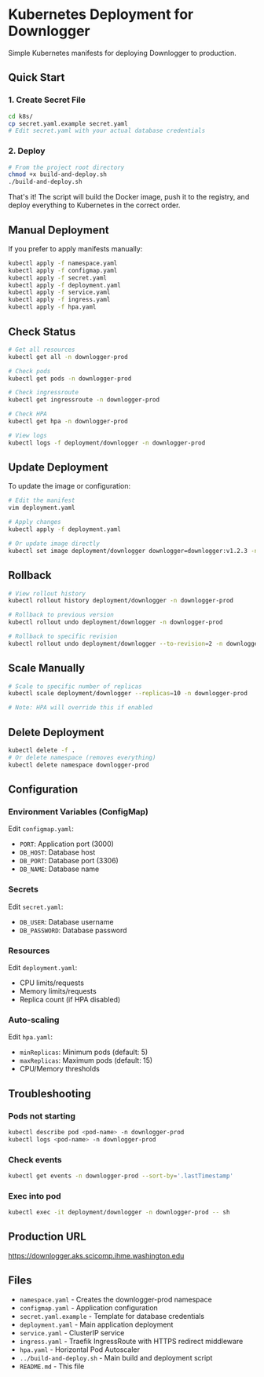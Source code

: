 # Kubernetes Deployment for Downlogger

Simple Kubernetes manifests for deploying Downlogger to production.

## Quick Start

### 1. Create Secret File

```bash
cd k8s/
cp secret.yaml.example secret.yaml
# Edit secret.yaml with your actual database credentials
```

### 2. Deploy

```bash
# From the project root directory
chmod +x build-and-deploy.sh
./build-and-deploy.sh
```

That's it! The script will build the Docker image, push it to the registry, and deploy everything to Kubernetes in the correct order.

## Manual Deployment

If you prefer to apply manifests manually:

```bash
kubectl apply -f namespace.yaml
kubectl apply -f configmap.yaml
kubectl apply -f secret.yaml
kubectl apply -f deployment.yaml
kubectl apply -f service.yaml
kubectl apply -f ingress.yaml
kubectl apply -f hpa.yaml
```

## Check Status

```bash
# Get all resources
kubectl get all -n downlogger-prod

# Check pods
kubectl get pods -n downlogger-prod

# Check ingressroute
kubectl get ingressroute -n downlogger-prod

# Check HPA
kubectl get hpa -n downlogger-prod

# View logs
kubectl logs -f deployment/downlogger -n downlogger-prod
```

## Update Deployment

To update the image or configuration:

```bash
# Edit the manifest
vim deployment.yaml

# Apply changes
kubectl apply -f deployment.yaml

# Or update image directly
kubectl set image deployment/downlogger downlogger=downlogger:v1.2.3 -n downlogger-prod
```

## Rollback

```bash
# View rollout history
kubectl rollout history deployment/downlogger -n downlogger-prod

# Rollback to previous version
kubectl rollout undo deployment/downlogger -n downlogger-prod

# Rollback to specific revision
kubectl rollout undo deployment/downlogger --to-revision=2 -n downlogger-prod
```

## Scale Manually

```bash
# Scale to specific number of replicas
kubectl scale deployment/downlogger --replicas=10 -n downlogger-prod

# Note: HPA will override this if enabled
```

## Delete Deployment

```bash
kubectl delete -f .
# Or delete namespace (removes everything)
kubectl delete namespace downlogger-prod
```

## Configuration

### Environment Variables (ConfigMap)
Edit `configmap.yaml`:
- `PORT`: Application port (3000)
- `DB_HOST`: Database host
- `DB_PORT`: Database port (3306)
- `DB_NAME`: Database name

### Secrets
Edit `secret.yaml`:
- `DB_USER`: Database username
- `DB_PASSWORD`: Database password

### Resources
Edit `deployment.yaml`:
- CPU limits/requests
- Memory limits/requests
- Replica count (if HPA disabled)

### Auto-scaling
Edit `hpa.yaml`:
- `minReplicas`: Minimum pods (default: 5)
- `maxReplicas`: Maximum pods (default: 15)
- CPU/Memory thresholds

## Troubleshooting

### Pods not starting
```bash
kubectl describe pod <pod-name> -n downlogger-prod
kubectl logs <pod-name> -n downlogger-prod
```

### Check events
```bash
kubectl get events -n downlogger-prod --sort-by='.lastTimestamp'
```

### Exec into pod
```bash
kubectl exec -it deployment/downlogger -n downlogger-prod -- sh
```

## Production URL

https://downlogger.aks.scicomp.ihme.washington.edu

## Files

- `namespace.yaml` - Creates the downlogger-prod namespace
- `configmap.yaml` - Application configuration
- `secret.yaml.example` - Template for database credentials
- `deployment.yaml` - Main application deployment
- `service.yaml` - ClusterIP service
- `ingress.yaml` - Traefik IngressRoute with HTTPS redirect middleware
- `hpa.yaml` - Horizontal Pod Autoscaler
- `../build-and-deploy.sh` - Main build and deployment script
- `README.md` - This file

